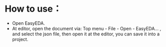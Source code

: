             
# How to use：

- Open EasyEDA.
- At editor, open the document via: Top menu - File - Open - EasyEDA... , and select the json file, then open it at the editor, you can save it into a project.

